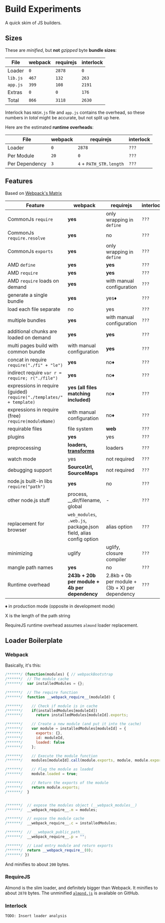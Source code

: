 Build Experiments
=================

A quick skim of JS builders.

## Sizes

These are _minified_, but **not** _gzipped_ byte **bundle sizes**:

| File | webpack | requirejs | interlock |
|------|---------|-----------|-----------|
| Loader    | `0`   | `2878`  | `0` |
| `lib.js`  | `467` | `132`   | `263` |
| `app.js`  | `399` | `108`   | `2191` |
| Extras    | `0`   | `0`     | `176` |
| Total     | `866` | `3118`  | `2630` |

Interlock has `HASH.js` file and `app.js` contains the overhead, so these
numbers in _total_ might be accurate, but not split up here.

Here are the estimated **runtime overheads**:

| File | webpack | requirejs | interlock |
|------|---------|-----------|-----------|
| Loader          | `0`   | `2878`                  | `???` |
| Per Module      | `20`  | `0`                     | `???` |
| Per Dependency  | `3`   | `4` + `PATH_STR.length` | `???` |

## Features

Based on [Webpack's Matrix](http://webpack.github.io/docs/comparison.html)

| Feature | webpack | requirejs | interlock |
|---------|---------|-----------|-----------|
| CommonJs `require` | **yes** | only wrapping in `define` | `???` |
| CommonJs `require.resolve` | **yes** | no | `???` |
| CommonJs `exports` | **yes** | only wrapping in `define` | `???` |
| AMD `define` | **yes** | **yes** | `???` |
| AMD `require` | **yes** | **yes** | `???` |
| AMD `require` loads on demand | **yes** | with manual configuration | `???` |
| generate a single bundle | **yes** | yes♦ | `???` |
| load each file separate | no | yes | `???` |
| multiple bundles | **yes** | with manual configuration | `???` |
| additional chunks are loaded on demand | **yes** | **yes** | `???` |
| multi pages build with common bundle | with manual configuration | **yes** | `???` |
| concat in require `require("./fi" + "le")` | **yes** | no♦ | `???` |
| indirect require `var r = require; r("./file")` | **yes** | no♦ | `???` |
| expressions in require (guided) `require("./templates/" + template)` | **yes (all files matching included)** | no♦ | `???` |
| expressions in require (free) `require(moduleName)` | with manual configuration | no♦ | `???` |
| requirable files | file system | **web** | `???` |
| plugins | **yes** | yes | `???` |
| preprocessing | **loaders, [transforms](https://github.com/webpack/transform-loader)** | loaders | `???` |
| watch mode | yes | not required | `???` |
| debugging support | **SourceUrl, SourceMaps** | not required | `???` |
| node.js built-in libs `require("path")` | **yes** | no | `???` |
| other node.js stuff | process, __dir/filename, global | - | `???` |
| replacement for browser | `web_modules`, `.web.js`, package.json field, alias config option | alias option | `???` |
| minimizing | uglify | uglify, closure compiler | `???` |
| mangle path names | **yes** | no | `???` |
| Runtime overhead | **243b + 20b per module + 4b per dependency** | 2.8kb + 0b per module + (3b + X) per dependency | `???` |

♦ in production mode (opposite in development mode)

X is the length of the path string

RequireJS runtime overhead assumes `almond` loader replacement.

## Loader Boilerplate

### Webpack

Basically, it's this:

```js
/******/ (function(modules) { // webpackBootstrap
/******/  // The module cache
/******/  var installedModules = {};

/******/  // The require function
/******/  function __webpack_require__(moduleId) {

/******/    // Check if module is in cache
/******/    if(installedModules[moduleId])
/******/      return installedModules[moduleId].exports;

/******/    // Create a new module (and put it into the cache)
/******/    var module = installedModules[moduleId] = {
/******/      exports: {},
/******/      id: moduleId,
/******/      loaded: false
/******/    };

/******/    // Execute the module function
/******/    modules[moduleId].call(module.exports, module, module.exports, __webpack_require__);

/******/    // Flag the module as loaded
/******/    module.loaded = true;

/******/    // Return the exports of the module
/******/    return module.exports;
/******/  }


/******/  // expose the modules object (__webpack_modules__)
/******/  __webpack_require__.m = modules;

/******/  // expose the module cache
/******/  __webpack_require__.c = installedModules;

/******/  // __webpack_public_path__
/******/  __webpack_require__.p = "";

/******/  // Load entry module and return exports
/******/  return __webpack_require__(0);
/******/ })
```

And minifies to about `200` bytes.

### RequireJS

Almond is the slim loader, and definitely bigger than Webpack.
It minifies to about `2878` bytes. The unminified
[`almond.js`](https://github.com/jrburke/almond/blob/master/almond.js) is
available on GitHub.

### Interlock

`TODO: Insert loader analysis`
